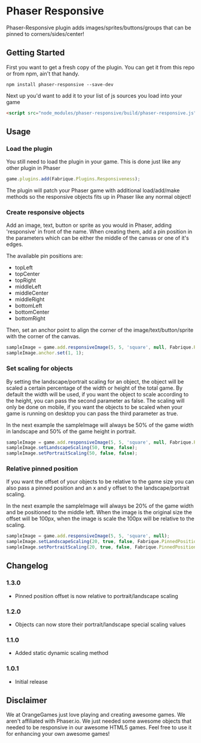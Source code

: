 Phaser Responsive
================
Phaser-Responsive plugin adds images/sprites/buttons/groups that can be pinned to corners/sides/center!

Getting Started
---------------
First you want to get a fresh copy of the plugin. You can get it from this repo or from npm, ain't that handy.
```
npm install phaser-responsive --save-dev
```

Next up you'd want to add it to your list of js sources you load into your game
```html
<script src="node_modules/phaser-responsive/build/phaser-responsive.js"></script>
```

Usage
-----

### Load the plugin

You still need to load the plugin in your game. This is done just like any other plugin in Phaser
```javascript
game.plugins.add(Fabrique.Plugins.Responsiveness);
```

The plugin will patch your Phaser game with additional load/add/make methods so the responsive objects fits up in Phaser like any normal object!

### Create responsive objects

Add an image, text, button or sprite as you would in Phaser, adding 'responsive' in front of the name.
When creating them, add a pin position in the parameters which can be either the middle of the canvas or one of it's edges.


The available pin positions are:


* topLeft
* topCenter
* topRight
* middleLeft
* middleCenter
* middleRight
* bottomLeft
* bottomCenter
* bottomRight

Then, set an anchor point to align the corner of the image/text/button/sprite with the corner of the canvas.

```javascript
sampleImage = game.add.responsiveImage(5, 5, 'square', null, Fabrique.PinnedPosition.bottomRight);
sampleImage.anchor.set(1, 1);
```

### Set scaling for objects

By setting the landscape/portrait scaling for an object, the object will be scaled a certain percentage of the width or height of the total game. 
By default the width will be used, if you want the object to scale according to the height, you can pass the second parameter as false.
The scaling will only be done on mobile, if you want the objects to be scaled when your game is running on desktop you can pass the third parameter as true.

In the next example the sampleImage will always be 50% of the game width in landscape and 50% of the game height in portrait.

```javascript
sampleImage = game.add.responsiveImage(5, 5, 'square', null, Fabrique.PinnedPosition.bottomRight);
sampleImage.setLandscapeScaling(50, true, false);
sampleImage.setPortraitScaling(50, false, false);
```

### Relative pinned position
If you want the offset of your objects to be relative to the game size you can also pass a pinned position and an x and y offset to the landscape/portrait scaling.

In the next example the sampleImage will always be 20% of the game width and be positioned to the middle left.
When the image is the original size the offset will be 100px, when the image is scale the 100px will be relative to the scaling.

```javascript
sampleImage = game.add.responsiveImage(5, 5, 'square', null);
sampleImage.setLandscapeScaling(20, true, false, Fabrique.PinnedPosition.middleLeft, 100, 0);
sampleImage.setPortraitScaling(20, true, false, Fabrique.PinnedPosition.middleLeft, 100, 0);
```

Changelog
---------
### 1.3.0
* Pinned position offset is now relative to portrait/landscape scaling

### 1.2.0
* Objects can now store their portrait/landscape special scaling values

### 1.1.0
* Added static dynamic scaling method

### 1.0.1
* Initial release

Disclaimer
----------
We at OrangeGames just love playing and creating awesome games. We aren't affiliated with Phaser.io. We just needed some awesome objects that needed to be responsive in our awesome HTML5 games. Feel free to use it for enhancing your own awesome games!